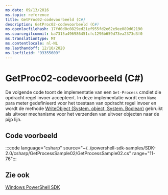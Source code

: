 ```yaml
---
ms.date: 09/13/2016
ms.topic: reference
title: GetProc02-codevoorbeeld (C#)
description: GetProc02-codevoorbeeld (C#)
ms.openlocfilehash: 17fd0d0c0829ed21ef955fd2e62e9ee089d62190
ms.sourcegitcommit: ba7315a496986451cfc1296b659d73ea2373d3f0
ms.translationtype: MT
ms.contentlocale: nl-NL
ms.lasthandoff: 12/10/2020
ms.locfileid: "93355609"
---
```

# <a name="getproc02-c-sample-code"></a>GetProc02-codevoorbeeld (C#)

De volgende code toont de implementatie van een `Get-Process` cmdlet die opdracht regel invoer accepteert. In deze implementatie wordt een `Name` para meter gedefinieerd voor het toestaan van opdracht regel invoer en wordt de methode [WriteObject (System. object, System. Boolean)](/dotnet/api/system.management.automation.cmdlet.writeobject#System_Management_Automation_Cmdlet_WriteObject_System_Object_System_Boolean_) gebruikt als uitvoer mechanisme voor het verzenden van uitvoer objecten naar de pijp lijn.

## <a name="code-sample"></a>Code voorbeeld

:::code language="csharp" source="~/../powershell-sdk-samples/SDK-2.0/csharp/GetProcessSample02/GetProcessSample02.cs" range="11-76":::

## <a name="see-also"></a>Zie ook

[Windows PowerShell SDK](../windows-powershell-reference.md)
